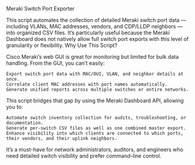 Meraki Switch Port Exporter

This script automates the collection of detailed Meraki switch port data — including VLANs, MAC addresses, vendors, and CDP/LLDP neighbors — into organized CSV files.
It’s particularly useful because the Meraki Dashboard does not natively allow full switch port exports with this level of granularity or flexibility.
Why Use This Script?

Cisco Meraki’s web GUI is great for monitoring but limited for bulk data handling.
From the GUI, you can’t easily:

    Export switch port data with MAC/OUI, VLAN, and neighbor details at once.
    Correlate client MAC addresses with port names automatically.
    Generate unified reports across multiple switches or entire networks.

This script bridges that gap by using the Meraki Dashboard API, allowing you to:

    Automate switch inventory collection for audits, troubleshooting, or documentation.
    Generate per-switch CSV files as well as one combined master export.
    Enhance visibility into which clients are connected to which ports, their vendors, and their uplink neighbors.

It’s a must-have for network administrators, auditors, and engineers who need detailed switch visibility and prefer command-line control.

